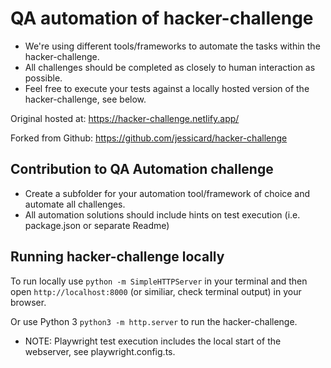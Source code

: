 # QA automation of hacker-challenge
- We're using different tools/frameworks to automate the tasks within the hacker-challenge.
- All challenges should be completed as closely to human interaction as possible.
- Feel free to execute your tests against a locally hosted version of the hacker-challenge, see below.


Original hosted at: https://hacker-challenge.netlify.app/

Forked from Github: https://github.com/jessicard/hacker-challenge

## Contribution to QA Automation challenge
- Create a subfolder for your automation tool/framework of choice and automate all challenges.
- All automation solutions should include hints on test execution (i.e. package.json or separate Readme)

## Running hacker-challenge locally
To run locally use `python -m SimpleHTTPServer` in your terminal and then open `http://localhost:8000` (or similiar, check terminal output) in your browser.

Or use Python 3 `python3 -m http.server` to run the hacker-challenge.


- NOTE: Playwright test execution includes the local start of the webserver, see playwright.config.ts.

